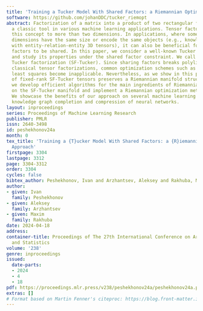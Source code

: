 ```yaml
---
title: 'Training a Tucker Model With Shared Factors: a Riemannian Optimization Approach'
software: https://github.com/johanDDC/tucker_riemopt
abstract: Factorization of a matrix into a product of two rectangular factors, is
  a classic tool in various machine learning applications. Tensor factorizations generalize
  this concept to more than two dimensions. In applications, where some of the tensor
  dimensions have the same size or encode the same objects (e.g., knowledge graphs
  with entity-relation-entity 3D tensors), it can also be beneficial for the respective
  factors to be shared. In this paper, we consider a well-known Tucker tensor factorization
  and study its properties under the shared factor constraint. We call it a shared-factor
  Tucker factorization (SF-Tucker). Since sharing factors breaks polylinearity of
  classical tensor factorizations, common optimization schemes such as alternating
  least squares become inapplicable. Nevertheless, as we show in this paper, a set
  of fixed-rank SF-Tucker tensors preserves a Riemannian manifold structure. Therefore,
  we develop efficient algorithms for the main ingredients of Riemannian optimization
  on the SF-Tucker manifold and implement a Riemannian optimization method with momentum.
  We showcase the benefits of our approach on several machine learning tasks including
  knowledge graph completion and compression of neural networks.
layout: inproceedings
series: Proceedings of Machine Learning Research
publisher: PMLR
issn: 2640-3498
id: peshekhonov24a
month: 0
tex_title: 'Training a {T}ucker Model With Shared Factors: a {R}iemannian Optimization
  Approach'
firstpage: 3304
lastpage: 3312
page: 3304-3312
order: 3304
cycles: false
bibtex_author: Peshekhonov, Ivan and Arzhantsev, Aleksey and Rakhuba, Maxim
author:
- given: Ivan
  family: Peshekhonov
- given: Aleksey
  family: Arzhantsev
- given: Maxim
  family: Rakhuba
date: 2024-04-18
address:
container-title: Proceedings of The 27th International Conference on Artificial Intelligence
  and Statistics
volume: '238'
genre: inproceedings
issued:
  date-parts:
  - 2024
  - 4
  - 18
pdf: https://proceedings.mlr.press/v238/peshekhonov24a/peshekhonov24a.pdf
extras: []
# Format based on Martin Fenner's citeproc: https://blog.front-matter.io/posts/citeproc-yaml-for-bibliographies/
---
```

